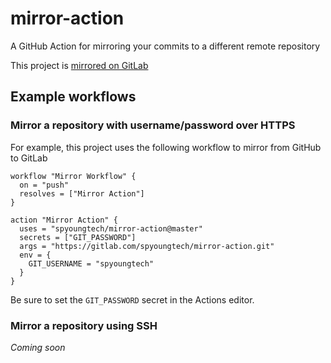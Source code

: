 # mirror-action
A GitHub Action for mirroring your commits to a different remote repository

This project is [mirrored on GitLab](https://gitlab.com/spyoungtech/mirror-action)

## Example workflows

### Mirror a repository with username/password over HTTPS

For example, this project uses the following workflow to mirror from GitHub to GitLab

```workflow
workflow "Mirror Workflow" {
  on = "push"
  resolves = ["Mirror Action"]
}

action "Mirror Action" {
  uses = "spyoungtech/mirror-action@master"
  secrets = ["GIT_PASSWORD"]
  args = "https://gitlab.com/spyoungtech/mirror-action.git"
  env = {
    GIT_USERNAME = "spyoungtech"
  }
}
```

Be sure to set the `GIT_PASSWORD` secret in the Actions editor.

### Mirror a repository using SSH

*Coming soon*

